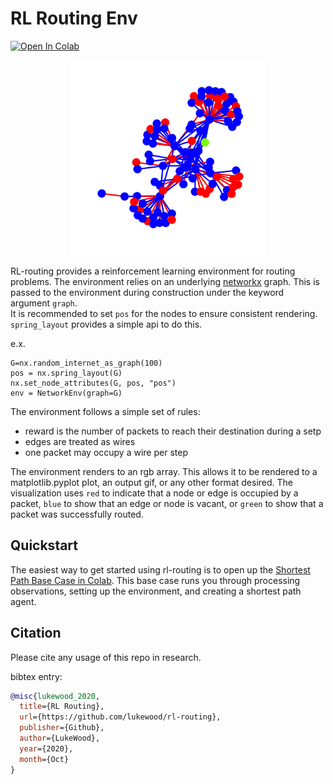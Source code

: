 # RL Routing Env
[![Open In Colab](https://colab.research.google.com/assets/colab-badge.svg)](http://colab.research.google.com/github/LukeWood/rl-routing/blob/master/notebooks/shortest-path-agent.ipynb)

<p align="center">
<kbd>
 <img width="312" height="auto" src="./media/routing.gif">
 </kbd>
</p>

RL-routing provides a reinforcement learning environment for routing problems.
The environment relies on an underlying [networkx](https://networkx.org) graph.
This is passed to the environment during construction under the keyword argument `graph`.  
It is recommended to set `pos` for the nodes to ensure consistent rendering.
`spring_layout` provides a simple api to do this.

e.x.
```
G=nx.random_internet_as_graph(100)
pos = nx.spring_layout(G)
nx.set_node_attributes(G, pos, "pos")
env = NetworkEnv(graph=G)
```

The environment follows a simple set of rules:
- reward is the number of packets to reach their destination during a setp
- edges are treated as wires
- one packet may occupy a wire per step

The environment renders to an rgb array.
This allows it to be rendered to a matplotlib.pyplot plot, an output gif, or any other format desired.
The visualization uses `red` to indicate that a node or edge is occupied by a packet, `blue` to show that an edge or node is vacant, or `green` to show that a packet was successfully routed.

## Quickstart
The easiest way to get started using rl-routing is to open up the 
[Shortest Path Base Case in Colab](http://colab.research.google.com/github/LukeWood/rl-routing/blob/master/notebooks/shortest-path-agent.ipynb).  This base case runs you through processing observations, setting up the environment, and creating a shortest path agent.

## Citation
Please cite any usage of this repo in research.

bibtex entry:
```bibtex
@misc{lukewood_2020, 
  title={RL Routing},
  url={https://github.com/lukewood/rl-routing},
  publisher={Github},
  author={LukeWood},
  year={2020},
  month={Oct}
} 
```

